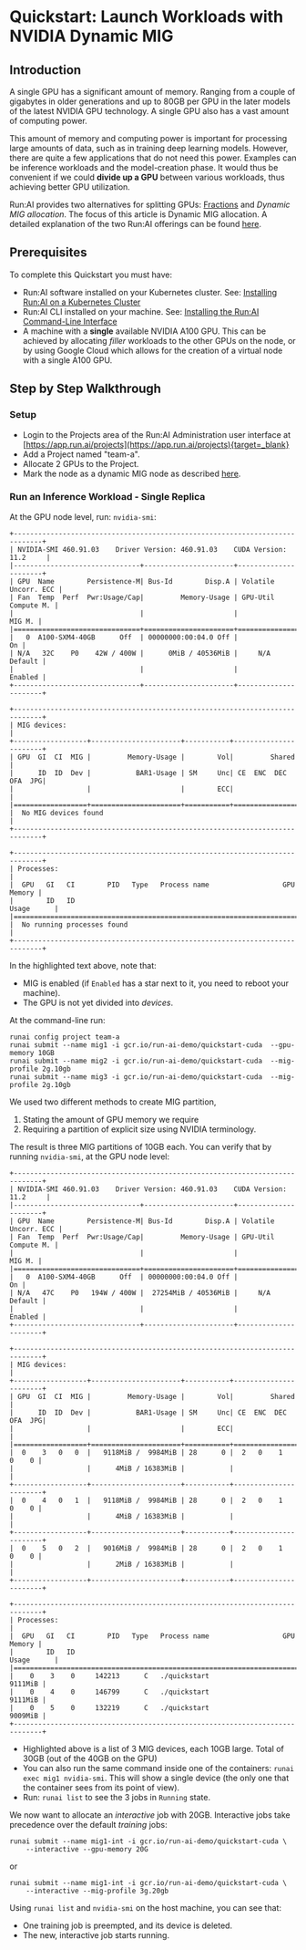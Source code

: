 # Quickstart: Launch Workloads with NVIDIA Dynamic MIG

## Introduction


A single GPU has a significant amount of memory. Ranging from a couple of gigabytes in older generations and up to 80GB per GPU in the later models of the latest NVIDIA GPU technology. A single GPU also has a vast amount of computing power. 

This amount of memory and computing power is important for processing large amounts of data, such as in training deep learning models. However, there are quite a few applications that do not need this power. Examples can be inference workloads and the model-creation phase. It would thus be convenient if we could __divide up a GPU__ between various workloads, thus achieving better GPU utilization. 

Run:AI provides two alternatives for splitting GPUs: [Fractions](walkthrough-fractions.md) and _Dynamic MIG allocation_. The focus of this article is Dynamic MIG allocation.  A detailed explanation of the two Run:AI offerings can be found [here](../scheduling/fractions.md).


## Prerequisites 

To complete this Quickstart you must have:

* Run:AI software installed on your Kubernetes cluster. See: [Installing Run:AI on a Kubernetes Cluster](../../admin/runai-setup/installation-types.md)
* Run:AI CLI installed on your machine. See: [Installing the Run:AI Command-Line Interface](../../admin/researcher-setup/cli-install.md)
* A machine with a __single__ available NVIDIA A100 GPU. This can be achieved by allocating _filler_ workloads to the other GPUs on the node, or by using Google Cloud which allows for the creation of a virtual node with a single A100 GPU. 

## Step by Step Walkthrough

### Setup

* Login to the Projects area of the Run:AI Administration user interface at [https://app.run.ai/projects](https://app.run.ai/projects){target=_blank}
* Add a Project named "team-a".
* Allocate 2 GPUs to the Project.
* Mark the node as a dynamic MIG node as described [here](../scheduling/fractions.md).

### Run an Inference Workload - Single Replica


At the GPU node level, run: `nvidia-smi`:

``` hl_lines="10 20"
+-----------------------------------------------------------------------------+
| NVIDIA-SMI 460.91.03    Driver Version: 460.91.03    CUDA Version: 11.2     |
|-------------------------------+----------------------+----------------------+
| GPU  Name        Persistence-M| Bus-Id        Disp.A | Volatile Uncorr. ECC |
| Fan  Temp  Perf  Pwr:Usage/Cap|         Memory-Usage | GPU-Util  Compute M. |
|                               |                      |               MIG M. |
|===============================+======================+======================|
|   0  A100-SXM4-40GB      Off  | 00000000:00:04.0 Off |                   On |
| N/A   32C    P0    42W / 400W |      0MiB / 40536MiB |     N/A      Default |
|                               |                      |              Enabled |
+-------------------------------+----------------------+----------------------+

+-----------------------------------------------------------------------------+
| MIG devices:                                                                |
+------------------+----------------------+-----------+-----------------------+
| GPU  GI  CI  MIG |         Memory-Usage |        Vol|         Shared        |
|      ID  ID  Dev |           BAR1-Usage | SM     Unc| CE  ENC  DEC  OFA  JPG|
|                  |                      |        ECC|                       |
|==================+======================+===========+=======================|
|  No MIG devices found                                                       |
+-----------------------------------------------------------------------------+

+-----------------------------------------------------------------------------+
| Processes:                                                                  |
|  GPU   GI   CI        PID   Type   Process name                  GPU Memory |
|        ID   ID                                                   Usage      |
|=============================================================================|
|  No running processes found                                                 |
+-----------------------------------------------------------------------------+
```

In the highlighted text above, note that:

* MIG is enabled (if `Enabled` has a star next to it, you need to reboot your machine).
* The GPU is not yet divided into _devices_.



At the command-line run:

```
runai config project team-a
runai submit --name mig1 -i gcr.io/run-ai-demo/quickstart-cuda  --gpu-memory 10GB
runai submit --name mig2 -i gcr.io/run-ai-demo/quickstart-cuda  --mig-profile 2g.10gb 
runai submit --name mig3 -i gcr.io/run-ai-demo/quickstart-cuda  --mig-profile 2g.10gb 
```

We used two different methods to create MIG partition, 

1. Stating the amount of GPU memory we require 
2. Requiring a partition of explicit size using NVIDIA terminology. 

The result is three MIG partitions of 10GB each. You can verify that by running `nvidia-smi`, at the GPU node level:

``` hl_lines="14"
+-----------------------------------------------------------------------------+
| NVIDIA-SMI 460.91.03    Driver Version: 460.91.03    CUDA Version: 11.2     |
|-------------------------------+----------------------+----------------------+
| GPU  Name        Persistence-M| Bus-Id        Disp.A | Volatile Uncorr. ECC |
| Fan  Temp  Perf  Pwr:Usage/Cap|         Memory-Usage | GPU-Util  Compute M. |
|                               |                      |               MIG M. |
|===============================+======================+======================|
|   0  A100-SXM4-40GB      Off  | 00000000:00:04.0 Off |                   On |
| N/A   47C    P0   194W / 400W |  27254MiB / 40536MiB |     N/A      Default |
|                               |                      |              Enabled |
+-------------------------------+----------------------+----------------------+

+-----------------------------------------------------------------------------+
| MIG devices:                                                                |
+------------------+----------------------+-----------+-----------------------+
| GPU  GI  CI  MIG |         Memory-Usage |        Vol|         Shared        |
|      ID  ID  Dev |           BAR1-Usage | SM     Unc| CE  ENC  DEC  OFA  JPG|
|                  |                      |        ECC|                       |
|==================+======================+===========+=======================|
|  0    3   0   0  |   9118MiB /  9984MiB | 28      0 |  2   0    1    0    0 |
|                  |      4MiB / 16383MiB |           |                       |
+------------------+----------------------+-----------+-----------------------+
|  0    4   0   1  |   9118MiB /  9984MiB | 28      0 |  2   0    1    0    0 |
|                  |      4MiB / 16383MiB |           |                       |
+------------------+----------------------+-----------+-----------------------+
|  0    5   0   2  |   9016MiB /  9984MiB | 28      0 |  2   0    1    0    0 |
|                  |      2MiB / 16383MiB |           |                       |
+------------------+----------------------+-----------+-----------------------+

+-----------------------------------------------------------------------------+
| Processes:                                                                  |
|  GPU   GI   CI        PID   Type   Process name                  GPU Memory |
|        ID   ID                                                   Usage      |
|=============================================================================|
|    0    3    0     142213      C   ./quickstart                     9111MiB |
|    0    4    0     146799      C   ./quickstart                     9111MiB |
|    0    5    0     132219      C   ./quickstart                     9009MiB |
+-----------------------------------------------------------------------------+
```

* Highlighted above is a list of 3 MIG devices, each 10GB large. Total of 30GB (out of the 40GB on the GPU)
* You can also run the same command inside one of the containers: `runai exec mig1 nvidia-smi`. This will show a single device (the only one that the container sees from its point of view).
* Run: `runai list` to see the 3 jobs in `Running` state.


We now want to allocate an _interactive_ job with 20GB. Interactive jobs take precedence over the default _training_ jobs:

```
runai submit --name mig1-int -i gcr.io/run-ai-demo/quickstart-cuda \
    --interactive --gpu-memory 20G 
```
or
```
runai submit --name mig1-int -i gcr.io/run-ai-demo/quickstart-cuda \
    --interactive --mig-profile 3g.20gb  
```



Using `runai list` and `nvidia-smi` on the host machine, you can see that:

* One training job is preempted, and its device is deleted.
* The new, interactive job starts running.






